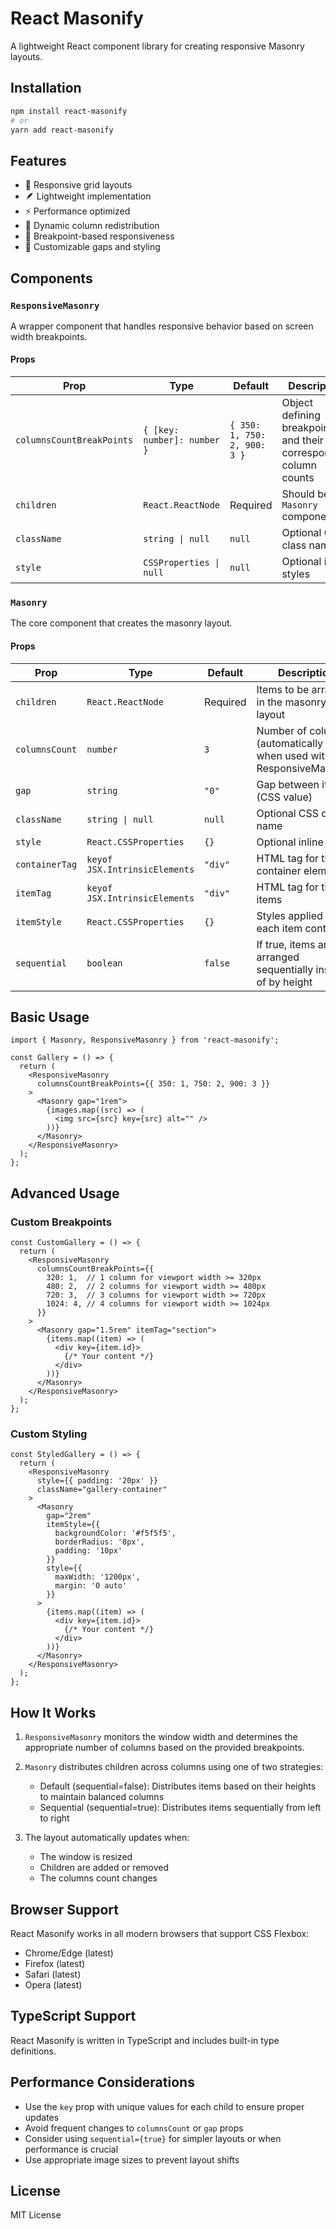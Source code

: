 # React Masonify

A lightweight React component library for creating responsive Masonry layouts.

## Installation

```bash
npm install react-masonify
# or
yarn add react-masonify
```

## Features

- 🎯 Responsive grid layouts
- 🪶 Lightweight implementation
- ⚡ Performance optimized
- 🔄 Dynamic column redistribution
- 📱 Breakpoint-based responsiveness
- 🎨 Customizable gaps and styling

## Components

### `ResponsiveMasonry`

A wrapper component that handles responsive behavior based on screen width breakpoints.

#### Props

| Prop | Type | Default | Description |
|------|------|---------|-------------|
| `columnsCountBreakPoints` | `{ [key: number]: number }` | `{ 350: 1, 750: 2, 900: 3 }` | Object defining breakpoints and their corresponding column counts |
| `children` | `React.ReactNode` | Required | Should be a `Masonry` component |
| `className` | `string \| null` | `null` | Optional CSS class name |
| `style` | `CSSProperties \| null` | `null` | Optional inline styles |

### `Masonry`

The core component that creates the masonry layout.

#### Props

| Prop | Type | Default | Description |
|------|------|---------|-------------|
| `children` | `React.ReactNode` | Required | Items to be arranged in the masonry layout |
| `columnsCount` | `number` | `3` | Number of columns (automatically set when used with ResponsiveMasonry) |
| `gap` | `string` | `"0"` | Gap between items (CSS value) |
| `className` | `string \| null` | `null` | Optional CSS class name |
| `style` | `React.CSSProperties` | `{}` | Optional inline styles |
| `containerTag` | `keyof JSX.IntrinsicElements` | `"div"` | HTML tag for the container element |
| `itemTag` | `keyof JSX.IntrinsicElements` | `"div"` | HTML tag for the items |
| `itemStyle` | `React.CSSProperties` | `{}` | Styles applied to each item container |
| `sequential` | `boolean` | `false` | If true, items are arranged sequentially instead of by height |

## Basic Usage

```tsx
import { Masonry, ResponsiveMasonry } from 'react-masonify';

const Gallery = () => {
  return (
    <ResponsiveMasonry
      columnsCountBreakPoints={{ 350: 1, 750: 2, 900: 3 }}
    >
      <Masonry gap="1rem">
        {images.map((src) => (
          <img src={src} key={src} alt="" />
        ))}
      </Masonry>
    </ResponsiveMasonry>
  );
};
```

## Advanced Usage

### Custom Breakpoints

```tsx
const CustomGallery = () => {
  return (
    <ResponsiveMasonry
      columnsCountBreakPoints={{
        320: 1,  // 1 column for viewport width >= 320px
        480: 2,  // 2 columns for viewport width >= 480px
        720: 3,  // 3 columns for viewport width >= 720px
        1024: 4, // 4 columns for viewport width >= 1024px
      }}
    >
      <Masonry gap="1.5rem" itemTag="section">
        {items.map((item) => (
          <div key={item.id}>
            {/* Your content */}
          </div>
        ))}
      </Masonry>
    </ResponsiveMasonry>
  );
};
```

### Custom Styling

```tsx
const StyledGallery = () => {
  return (
    <ResponsiveMasonry
      style={{ padding: '20px' }}
      className="gallery-container"
    >
      <Masonry
        gap="2rem"
        itemStyle={{
          backgroundColor: '#f5f5f5',
          borderRadius: '8px',
          padding: '10px'
        }}
        style={{
          maxWidth: '1200px',
          margin: '0 auto'
        }}
      >
        {items.map((item) => (
          <div key={item.id}>
            {/* Your content */}
          </div>
        ))}
      </Masonry>
    </ResponsiveMasonry>
  );
};
```

## How It Works

1. `ResponsiveMasonry` monitors the window width and determines the appropriate number of columns based on the provided breakpoints.

2. `Masonry` distributes children across columns using one of two strategies:
   - Default (sequential=false): Distributes items based on their heights to maintain balanced columns
   - Sequential (sequential=true): Distributes items sequentially from left to right

3. The layout automatically updates when:
   - The window is resized
   - Children are added or removed
   - The columns count changes

## Browser Support

React Masonify works in all modern browsers that support CSS Flexbox:
- Chrome/Edge (latest)
- Firefox (latest)
- Safari (latest)
- Opera (latest)

## TypeScript Support

React Masonify is written in TypeScript and includes built-in type definitions.

## Performance Considerations

- Use the `key` prop with unique values for each child to ensure proper updates
- Avoid frequent changes to `columnsCount` or `gap` props
- Consider using `sequential={true}` for simpler layouts or when performance is crucial
- Use appropriate image sizes to prevent layout shifts

## License

MIT License
